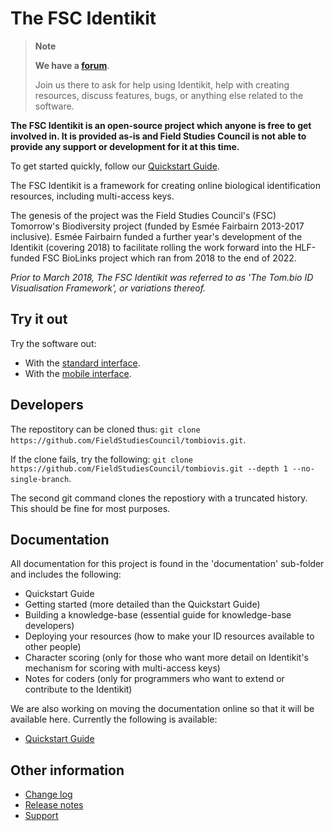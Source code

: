 # The FSC Identikit

> **Note**
> 
> **We have a [forum](https://github.com/FieldStudiesCouncil/tombiovis/discussions)**.
>
> Join us there to ask for help using Identikit, help with creating resources,
discuss features, bugs, or anything else related to the software.

**The FSC Identikit is an open-source project which anyone is free to get
involved in. It is provided as-is and Field Studies Council is not able to provide any support or development
for it at this time.**

To get started quickly, follow our [Quickstart Guide](docs/quickstart.md).

The FSC Identikit is a framework for creating online biological identification
resources, including multi-access keys.

The genesis of the project was the Field Studies Council's (FSC) Tomorrow's
Biodiversity project (funded by Esmée Fairbairn 2013-2017 inclusive). Esmée
Fairbairn funded a further year's development of the Identikit (covering 2018)
to facilitate rolling the work forward into the HLF-funded FSC BioLinks project
which ran from 2018 to the end of 2022.

_Prior to March 2018, The FSC Identikit was referred to as 'The Tom.bio
ID Visualisation Framework', or variations thereof._

## Try it out

Try the software out:
* With the [standard interface](https://fieldstudiescouncil.github.io/tombiovis/identikit/vis.html).
* With the [mobile interface](https://fieldstudiescouncil.github.io/tombiovis/identikit/vism.html).

## Developers
The repostitory can be cloned thus: ```git clone https://github.com/FieldStudiesCouncil/tombiovis.git```.

If the clone fails, try the following: ```git clone https://github.com/FieldStudiesCouncil/tombiovis.git --depth 1 --no-single-branch```.

The second git command clones the repostiory with a truncated history. This should be fine for most purposes.

## Documentation

All documentation for this project is found in the 'documentation'
sub-folder and includes the following:

* Quickstart Guide
* Getting started (more detailed than the Quickstart Guide)
* Building a knowledge-base (essential guide for knowledge-base
  developers)
* Deploying your resources (how to make your ID resources available to
  other people)
* Character scoring (only for those who want more detail on Identikit's
  mechanism for scoring with multi-access keys)
* Notes for coders (only for programmers who want to extend or
  contribute to the Identikit)

We are also working on moving the documentation online so that it will be available here. Currently the following is available:

* [Quickstart Guide](docs/quickstart.md)

## Other information

* [Change log](CHANGELOG.md)
* [Release notes](ReleaseNotes.md)
* [Support](SUPPORT.md)
